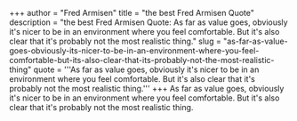 +++
author = "Fred Armisen"
title = "the best Fred Armisen Quote"
description = "the best Fred Armisen Quote: As far as value goes, obviously it's nicer to be in an environment where you feel comfortable. But it's also clear that it's probably not the most realistic thing."
slug = "as-far-as-value-goes-obviously-its-nicer-to-be-in-an-environment-where-you-feel-comfortable-but-its-also-clear-that-its-probably-not-the-most-realistic-thing"
quote = '''As far as value goes, obviously it's nicer to be in an environment where you feel comfortable. But it's also clear that it's probably not the most realistic thing.'''
+++
As far as value goes, obviously it's nicer to be in an environment where you feel comfortable. But it's also clear that it's probably not the most realistic thing.
